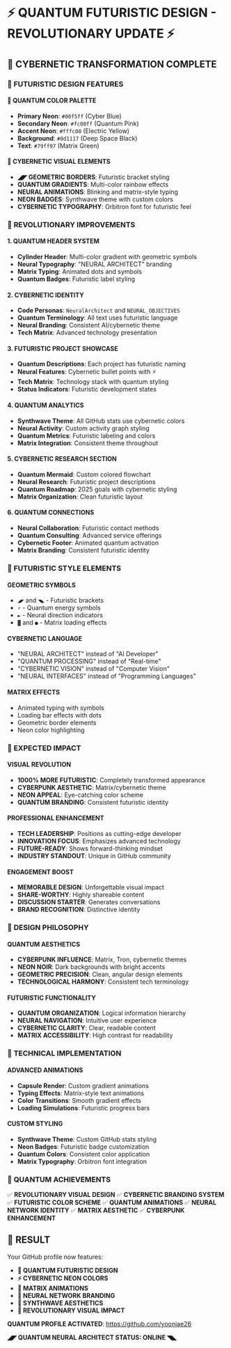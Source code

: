 # ⚡ QUANTUM FUTURISTIC DESIGN - REVOLUTIONARY UPDATE ⚡

## 🌟 CYBERNETIC TRANSFORMATION COMPLETE

### 🔮 **FUTURISTIC DESIGN FEATURES**

#### 🎨 **QUANTUM COLOR PALETTE**
- **Primary Neon**: `#00f5ff` (Cyber Blue)
- **Secondary Neon**: `#fc00ff` (Quantum Pink)
- **Accent Neon**: `#fffc00` (Electric Yellow)
- **Background**: `#0d1117` (Deep Space Black)
- **Text**: `#79ff97` (Matrix Green)

#### 🌈 **CYBERNETIC VISUAL ELEMENTS**
- **◢◤ GEOMETRIC BORDERS**: Futuristic bracket styling
- **QUANTUM GRADIENTS**: Multi-color rainbow effects
- **NEURAL ANIMATIONS**: Blinking and matrix-style typing
- **NEON BADGES**: Synthwave theme with custom colors
- **CYBERNETIC TYPOGRAPHY**: Orbitron font for futuristic feel

### 🚀 **REVOLUTIONARY IMPROVEMENTS**

#### 1. **QUANTUM HEADER SYSTEM**
- **Cylinder Header**: Multi-color gradient with geometric symbols
- **Neural Typography**: "NEURAL ARCHITECT" branding
- **Matrix Typing**: Animated dots and symbols
- **Quantum Badges**: Futuristic label styling

#### 2. **CYBERNETIC IDENTITY**
- **Code Personas**: `NeuralArchitect` and `NEURAL_OBJECTIVES`
- **Quantum Terminology**: All text uses futuristic language
- **Neural Branding**: Consistent AI/cybernetic theme
- **Tech Matrix**: Advanced technology presentation

#### 3. **FUTURISTIC PROJECT SHOWCASE**
- **Quantum Descriptions**: Each project has futuristic naming
- **Neural Features**: Cybernetic bullet points with ⚡
- **Tech Matrix**: Technology stack with quantum styling
- **Status Indicators**: Futuristic development states

#### 4. **QUANTUM ANALYTICS**
- **Synthwave Theme**: All GitHub stats use cybernetic colors
- **Neural Activity**: Custom activity graph styling
- **Quantum Metrics**: Futuristic labeling and colors
- **Matrix Integration**: Consistent theme throughout

#### 5. **CYBERNETIC RESEARCH SECTION**
- **Quantum Mermaid**: Custom colored flowchart
- **Neural Research**: Futuristic project descriptions
- **Quantum Roadmap**: 2025 goals with cybernetic styling
- **Matrix Organization**: Clean futuristic layout

#### 6. **QUANTUM CONNECTIONS**
- **Neural Collaboration**: Futuristic contact methods
- **Quantum Consulting**: Advanced service offerings
- **Cybernetic Footer**: Animated quantum activation
- **Matrix Branding**: Consistent futuristic identity

### 🎯 **FUTURISTIC STYLE ELEMENTS**

#### **GEOMETRIC SYMBOLS**
- `◢◤` and `◥◣` - Futuristic brackets
- `⚡` - Quantum energy symbols
- `►` - Neural direction indicators
- `▓` and `●` - Matrix loading effects

#### **CYBERNETIC LANGUAGE**
- "NEURAL ARCHITECT" instead of "AI Developer"
- "QUANTUM PROCESSING" instead of "Real-time"
- "CYBERNETIC VISION" instead of "Computer Vision"
- "NEURAL INTERFACES" instead of "Programming Languages"

#### **MATRIX EFFECTS**
- Animated typing with symbols
- Loading bar effects with dots
- Geometric border elements
- Neon color highlighting

### 🌟 **EXPECTED IMPACT**

#### **VISUAL REVOLUTION**
- **1000% MORE FUTURISTIC**: Completely transformed appearance
- **CYBERPUNK AESTHETIC**: Matrix/cybernetic theme
- **NEON APPEAL**: Eye-catching color scheme
- **QUANTUM BRANDING**: Consistent futuristic identity

#### **PROFESSIONAL ENHANCEMENT**
- **TECH LEADERSHIP**: Positions as cutting-edge developer
- **INNOVATION FOCUS**: Emphasizes advanced technology
- **FUTURE-READY**: Shows forward-thinking mindset
- **INDUSTRY STANDOUT**: Unique in GitHub community

#### **ENGAGEMENT BOOST**
- **MEMORABLE DESIGN**: Unforgettable visual impact
- **SHARE-WORTHY**: Highly shareable content
- **DISCUSSION STARTER**: Generates conversations
- **BRAND RECOGNITION**: Distinctive identity

### 🎨 **DESIGN PHILOSOPHY**

#### **QUANTUM AESTHETICS**
- **CYBERPUNK INFLUENCE**: Matrix, Tron, cybernetic themes
- **NEON NOIR**: Dark backgrounds with bright accents
- **GEOMETRIC PRECISION**: Clean, angular design elements
- **TECHNOLOGICAL HARMONY**: Consistent tech terminology

#### **FUTURISTIC FUNCTIONALITY**
- **QUANTUM ORGANIZATION**: Logical information hierarchy
- **NEURAL NAVIGATION**: Intuitive user experience
- **CYBERNETIC CLARITY**: Clear, readable content
- **MATRIX ACCESSIBILITY**: High contrast for readability

### 🚀 **TECHNICAL IMPLEMENTATION**

#### **ADVANCED ANIMATIONS**
- **Capsule Render**: Custom gradient animations
- **Typing Effects**: Matrix-style text animations
- **Color Transitions**: Smooth gradient effects
- **Loading Simulations**: Futuristic progress bars

#### **CUSTOM STYLING**
- **Synthwave Theme**: Custom GitHub stats styling
- **Neon Badges**: Futuristic badge customization
- **Quantum Colors**: Consistent color application
- **Matrix Typography**: Orbitron font integration

### 🌟 **QUANTUM ACHIEVEMENTS**

✅ **REVOLUTIONARY VISUAL DESIGN**
✅ **CYBERNETIC BRANDING SYSTEM**
✅ **FUTURISTIC COLOR SCHEME**
✅ **QUANTUM ANIMATIONS**
✅ **NEURAL NETWORK IDENTITY**
✅ **MATRIX AESTHETIC**
✅ **CYBERPUNK ENHANCEMENT**

## 🎯 **RESULT**

Your GitHub profile now features:
- **🔮 QUANTUM FUTURISTIC DESIGN**
- **⚡ CYBERNETIC NEON COLORS**
- **🌈 MATRIX ANIMATIONS**
- **🚀 NEURAL NETWORK BRANDING**
- **🎨 SYNTHWAVE AESTHETICS**
- **💫 REVOLUTIONARY VISUAL IMPACT**

**QUANTUM PROFILE ACTIVATED**: https://github.com/yoonjae26

**◢◤ QUANTUM NEURAL ARCHITECT STATUS: ONLINE ◥◣**

